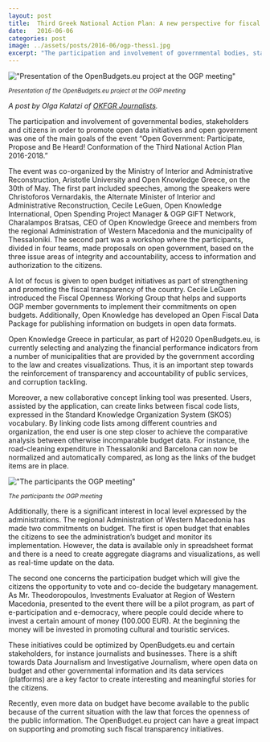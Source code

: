 ```yaml
---
layout: post
title:  Third Greek National Action Plan: A new perspective for fiscal transparency
date:   2016-06-06
categories: post
image: ../assets/posts/2016-06/ogp-thess1.jpg
excerpt: "The participation and involvement of governmental bodies, stakeholders and citizens in order to promote open data initiatives and open government was one of the main goals of the event 'Open Government: Participate, Propose and Be Heard! Conformation of the Third National Action Plan 2016-2018.'"
---
```


!["Presentation of the OpenBudgets.eu project at the OGP meeting"]({{site.baseurl}}/assets/posts/2016-06/ogp-thess1.jpg)

<small>_Presentation of the OpenBudgets.eu project at the OGP meeting_</small>


_A post by Olga Kalatzi of [OKFGR Journalists](http://www.okfn.gr/)._

The participation and involvement of governmental bodies, stakeholders and citizens in order to promote open data initiatives and open government was one of the main goals of the event “Open Government: Participate, Propose and Be Heard! Conformation of the Third National Action Plan 2016-2018.”

The event was co-organized by the Ministry of Interior and Administrative Reconstruction, Aristotle University and Open Knowledge Greece, on the 30th of May. The first part included speeches, among the speakers were Christoforos Vernardakis, the Alternate Minister of Interior and Administrative Reconstruction, Cecile LeGuen, Open Knowledge International, Open Spending Project Manager & OGP GIFT Network, Charalampos Bratsas, CEO of Open Knowledge Greece and members from the regional Administration of Western Macedonia and the municipality of Thessaloniki.  The second part was a workshop where the participants, divided in four teams, made proposals on open government, based on the three issue areas of integrity and accountability, access to information and authorization to the citizens.

A lot of focus is given to open budget initiatives as part of strengthening and promoting the fiscal transparency of the country. Cecile LeGuen introduced the Fiscal Openness Working Group that helps and supports OGP member governments to implement their commitments on open budgets. Additionally, Open Knowledge has developed an Open Fiscal Data Package for publishing information on budgets in open data formats.

Open Knowledge Greece in particular, as part of Η2020 OpenBudgets.eu, is currently selecting and analyzing the financial performance indicators from a number of municipalities that are provided by the government according to the law and creates visualizations. Thus, it is an important step towards the reinforcement of transparency and accountability of public services, and corruption tackling.

Moreover, a new collaborative concept linking tool was presented. Users, assisted by the application, can create links between fiscal code lists, expressed in the Standard Knowledge Organization System (SKOS) vocabulary. By linking code lists among different countries and organization, the end user is one step closer to achieve the comparative analysis between otherwise incomparable budget data. For instance, the road-cleaning expenditure in Thessaloniki and Barcelona can now be normalized and automatically compared, as long as the links of the budget items are in place.


!["The participants the OGP meeting"]({{site.baseurl}}/assets/posts/2016-06/general-ogp-thess.jpg.jpg)

<small>_The participants the OGP meeting_</small>


Additionally, there is a significant interest in local level expressed by the administrations. The regional Administration of Western Macedonia has made two commitments on budget. The first is open budget that enables the citizens to see the administration’s budget and monitor its implementation. However, the data is available only in spreadsheet format and there is a need to create aggregate diagrams and visualizations, as well as real-time update on the data.

The second one concerns the participation budget which will give the citizens the opportunity to vote and co-decide the budgetary management. As Mr. Theodoropoulos, Investments Evaluator at Region of Western Macedonia, presented to the event there will be a pilot program, as part of e-participation and e-democracy, where people could decide where to invest a certain amount of money (100.000 EUR). At the beginning the money will be invested in promoting cultural and touristic services.

These initiatives could be optimized by OpenBudgets.eu and certain stakeholders, for instance journalists and businesses. There is a shift towards Data Journalism and Investigative Journalism, where open data on budget and other governmental information and its data services (platforms) are a key factor to create interesting and meaningful stories for the citizens.

Recently, even more data on budget have become available to the public because of the current situation with the law that forces the openness of the public information. The OpenBudget.eu project can have a great impact on supporting and promoting such fiscal transparency initiatives.
